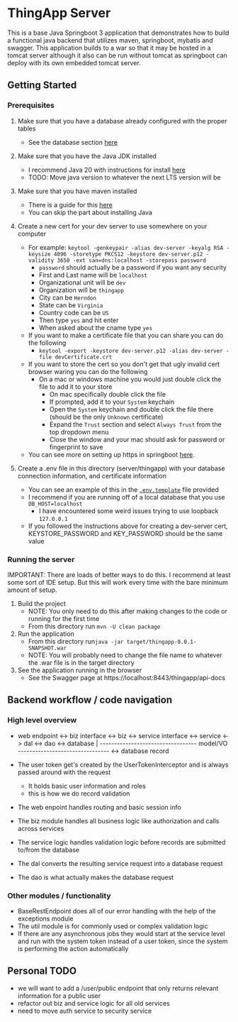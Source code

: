 # ThingApp Server
This is a base Java Springboot 3 application that demonstrates how to build a functional java backend that utilizes maven, springboot, mybatis and swagger. This application builds to a war so that it may be hosted in a tomcat server although it also can be run without tomcat as springboot can deploy with its own embedded tomcat server.

## Getting Started

### Prerequisites
1. Make sure that you have a database already configured with the proper tables
     - See the database section [here](../../database/README.md)
2. Make sure that you have the Java JDK installed
     - I recommend Java 20 with instructions for install [here](https://docs.oracle.com/en/java/javase/20/install/)
     - TODO: Move java version to whatever the next LTS version will be
3. Make sure that you have maven installed
     - There is a guide for this [here](https://www.baeldung.com/install-maven-on-windows-linux-mac)
     - You can skip the part about installing Java
4. Create a new cert for your dev server to use somewhere on your computer
     - For example: `keytool -genkeypair -alias dev-server -keyalg RSA -keysize 4096 -storetype PKCS12 -keystore dev-server.p12 -validity 3650 -ext san=dns:localhost -storepass password`
          - `password` should actually be a password if you want any security
          - First and Last name will be `localhost`
          - Organizational unit will be `dev`
          - Organization will be `thingapp`
          - City can be `Herndon`
          - State can be `Virginia`
          - Country code can be `US`
          - Then type `yes` and hit enter
          - When asked about the cname type `yes`
     - If you want to make a certificate file that you can share you can do the following
          - `keytool -export -keystore dev-server.p12 -alias dev-server -file devCertificate.crt`
     - If you want to store the cert so you don't get that ugly invalid cert browser waring you can do the following
          - On a mac or windows machine you would just double click the file to add it to your store
               - On mac specifically double click the file
               - If prompted, add it to your `System` keychain
               - Open the `System` keychain and double click the file there (should be the only `Unknown` certificate)
               - Expand the `Trust` section and select `Always Trust` from the top dropdown menu
               - Close the window and your mac should ask for password or fingerprint to save
     - You can see more on setting up https in springboot [here](https://www.thomasvitale.com/https-spring-boot-ssl-certificate/).

5. Create a .env file in this directory (server/thingapp) with your database connection information, and certificate information
     - You can see an example of this in the [`.env.template`](.env.template) file provided
     - I recommend if you are running off of a local database that you use `DB_HOST=localhost`
          - I have encountered some weird issues trying to use loopback `127.0.0.1`
     - If you followed the instructions above for creating a dev-server cert, KEYSTORE_PASSWORD and KEY_PASSWORD should be the same value

### Running the server
IMPORTANT: There are loads of better ways to do this. I recommend at least some sort of IDE setup. But this will work every time with the bare minimum amount of setup.

1. Build the project
     - NOTE: You only need to do this after making changes to the code or running for the first time
     - From this directory run `mvn -U clean package`
2. Run the application
     - From this directory run`java -jar target/thingapp-0.0.1-SNAPSHOT.war`
     - NOTE: You will probably need to change the file name to whatever the .war file is in the target directory
3. See the application running in the browser
     - See the Swagger page at https://localhost:8443/thingapp/api-docs

## Backend workflow / code navigation
### High level overview
- web endpoint <-> biz interface <-> biz <-> service interface <-> service <-> dal <-> dao <-> database
 |
  ---------------------------------- model/VO -------------------------------- <-> database record

- The user token get's created by the UserTokenInterceptor and is always passed around with the request
     - It holds basic user information and roles
     - this is how we do record validation

- The web enpoint handles routing and basic session info
- The biz module handles all business logic like authorization and calls across services
- The service logic handles validation logic before records are submitted to/from the database
- The dal converts the resulting service request into a database request
- The dao is what actually makes the database request

### Other modules / functionality
- BaseRestEndpoint does all of our error handling with the help of the exceptions module
- The util module is for commonly used or complex validation logic
- If there are any asynchronous jobs they would start at the service level and run with the system token instead of a user token, since the system is performing the action automatically

## Personal TODO
 - we will want to add a /user/public endpoint that only returns relevant information for a public user
 - refactor out biz and service logic for all old services
 - need to move auth service to security service
